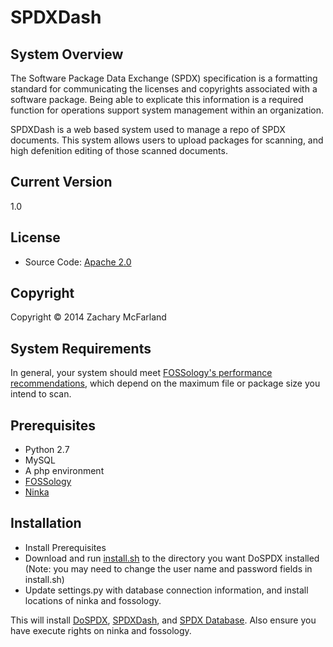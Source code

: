 SPDXDash
======

System Overview
---------------
<div>
  <p>
  The Software Package Data Exchange (SPDX) specification is a formatting standard for communicating the licenses and copyrights associated with a software package. Being able to explicate this information is a required function for operations support system management within an organization.
  </p>
  
  <p>
  SPDXDash is a web based system used to manage a repo of SPDX documents. This system allows users to upload packages for scanning, and high defenition editing of those scanned documents.
  </p>
</div>

Current Version
---------------
1.0

License
-------
<ul>
  <li>Source Code: <a href="https://github.com/zwmcfarland/SPDXDash/blob/master/LICENSE">Apache 2.0</a></li>
</ul>

Copyright
---------
Copyright © 2014 Zachary McFarland

System Requirements
-------------------
In general, your system should meet <a href="http://www.fossology.org/projects/fossology/wiki/SysConfig">FOSSology's performance recommendations</a>, which depend on the maximum file or package size you intend to scan.

Prerequisites
-----------------
- Python 2.7
- MySQL
- A php environment
- <a href="http://www.fossology.org/">FOSSology</a>
- <a href="http://ninka.turingmachine.org/#sec-3">Ninka</a>

Installation
------------
- Install Prerequisites
- Download and run <a href="https://github.com/zwmcfarland/DoSPDX/blob/master/install.sh">install.sh</a> to the directory you want DoSPDX installed (Note: you may need to change the user name and password fields in install.sh)
- Update settings.py with database connection information, and install locations of ninka and fossology.

This will install <a href="https://github.com/zwmcfarland/DoSPDX">DoSPDX</a>, <a href="https://github.com/zwmcfarland/SPDXDash">SPDXDash</a>, and <a href="https://github.com/spdx-tools/Database">SPDX Database</a>. Also ensure you have execute rights on ninka and fossology.
